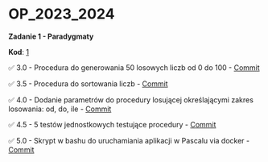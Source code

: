 # OP_2023_2024
**Zadanie 1 - Paradygmaty**

**Kod**: [1](https://github.com/Leovambarii/Programowanie_obiektowe_2023_2024/tree/main/1)

:white_check_mark: 3.0 - Procedura do generowania 50 losowych liczb od 0 do 100 - [Commit](https://github.com/Leovambarii/Programowanie_obiektowe_2023_2024/commit/25aa68832fdfba42416394e2ed2a1b0c18a95f2f)

:white_check_mark: 3.5 - Procedura do sortowania liczb - [Commit](https://github.com/Leovambarii/Programowanie_obiektowe_2023_2024/commit/25aa68832fdfba42416394e2ed2a1b0c18a95f2f)

:white_check_mark: 4.0 - Dodanie parametrów do procedury losującej określającymi zakres losowania: od, do, ile - [Commit](https://github.com/Leovambarii/Programowanie_obiektowe_2023_2024/commit/25aa68832fdfba42416394e2ed2a1b0c18a95f2f)

:white_check_mark: 4.5 - 5 testów jednostkowych testujące procedury - [Commit](https://github.com/Leovambarii/Programowanie_obiektowe_2023_2024/commit/25aa68832fdfba42416394e2ed2a1b0c18a95f2f)

:white_check_mark: 5.0 - Skrypt w bashu do uruchamiania aplikacji w Pascalu via docker - [Commit](https://github.com/Leovambarii/Programowanie_obiektowe_2023_2024/commit/25aa68832fdfba42416394e2ed2a1b0c18a95f2f)
